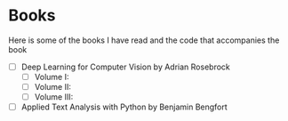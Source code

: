 # Books

Here is some of the books I have read and the code that accompanies the book


- [ ] Deep Learning for Computer Vision by Adrian Rosebrock
    - [ ] Volume I: 
    - [ ] Volume II: 
    - [ ] Volume III: 
- [ ] Applied Text Analysis with Python by Benjamin Bengfort 
